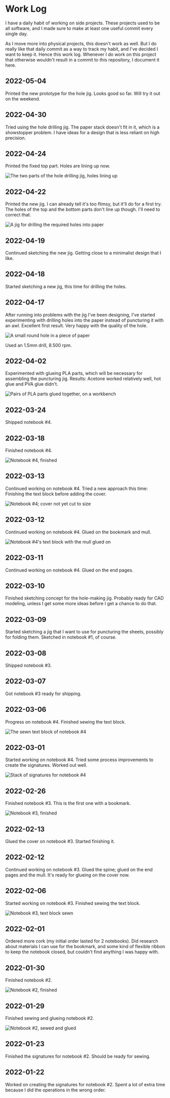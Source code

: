 # Work Log

I have a daily habit of working on side projects. These projects used to be all software, and I made sure to make at least one useful commit every single day.

As I move more into physical projects, this doesn't work as well. But I do really like that daily commit as a way to track my habit, and I've decided I want to keep it. Hence this work log. Whenever I do work on this project that otherwise wouldn't result in a commit to this repository, I document it here.


## 2022-05-04

Printed the new prototype for the hole jig. Looks good so far. Will try it out on the weekend.


## 2022-04-30

Tried using the hole drilling jig. The paper stack doesn't fit in it, which is a showstopper problem. I have ideas for a design that is less reliant on high precision.


## 2022-04-24

Printed the fixed top part. Holes are lining up now.

![The two parts of the hole drilling jig, holes lining up](work-log/2022-04-24.jpg)


## 2022-04-22

Printed the new jig. I can already tell it's too flimsy, but it'll do for a first try. The holes of the top and the bottom parts don't line up though. I'll need to correct that.

![A jig for drilling the required holes into paper](work-log/2022-04-22.jpg)


## 2022-04-19

Continued sketching the new jig. Getting close to a minimalist design that I like.


## 2022-04-18

Started sketching a new jig, this time for drilling the holes.


## 2022-04-17

After running into problems with the jig I've been designing, I've started experimenting with drilling holes into the paper instead of puncturing it with an awl. Excellent first result. Very happy with the quality of the hole.

![A small round hole in a piece of paper](work-log/2022-04-17.jpg)

Used an 1.5mm drill, 8.500 rpm.


## 2022-04-02

Experimented with glueing PLA parts, which will be necessary for assembling the puncturing jig. Results: Acetone worked relatively well, hot glue and PVA glue didn't.

![Pairs of PLA parts glued together, on a workbench](work-log/2022-04-02.jpg)


## 2022-03-24

Shipped notebook #4.


## 2022-03-18

Finished notebook #4.

![Notebook #4, finished](work-log/2022-03-18.jpg)


## 2022-03-13

Continued working on notebook #4. Tried a new approach this time: Finishing the text block before adding the cover.

![Notebook #4; cover not yet cut to size](work-log/2022-03-13.jpg)


## 2022-03-12

Continued working on notebook #4. Glued on the bookmark and mull.

![Notebook #4's text block with the mull glued on](work-log/2022-03-12.jpg)


## 2022-03-11

Continued working on notebook #4. Glued on the end pages.


## 2022-03-10

Finished sketching concept for the hole-making jig. Probably ready for CAD modeling, unless I get some more ideas before I get a chance to do that.


## 2022-03-09

Started sketching a jig that I want to use for puncturing the sheets, possibly for folding them. Sketched in notebook #1, of course.


## 2022-03-08

Shipped notebook #3.


## 2022-03-07

Got notebook #3 ready for shipping.


## 2022-03-06

Progress on notebook #4. Finished sewing the text block.

![The sewn text block of notebook #4](work-log/2022-03-06.jpg)


## 2022-03-01

Started working on notebook #4. Tried some process improvements to create the signatures. Worked out well.

![Stack of signatures for notebook #4](work-log/2022-03-01.jpg)


## 2022-02-26

Finished notebook #3. This is the first one with a bookmark.

![Notebook #3, finished](work-log/2022-02-26.jpg)


## 2022-02-13

Glued the cover on notebook #3. Started finishing it.


## 2022-02-12

Continued working on notebook #3. Glued the spine; glued on the end pages and the mull. It's ready for glueing on the cover now.


## 2022-02-06

Started working on notebook #3. Finished sewing the text block.

![Notebook #3, text block sewn](work-log/2022-02-06.jpg)


## 2022-02-01

Ordered more cork (my initial order lasted for 2 notebooks). Did research about materials I can use for the bookmark, and some kind of flexible ribbon to keep the notebook closed, but couldn't find anything I was happy with.


## 2022-01-30

Finished notebook #2.

![Notebook #2, finished](work-log/2022-01-30.jpg)


## 2022-01-29

Finished sewing and glueing notebook #2.

![Notebook #2, sewed and glued](work-log/2022-01-29.jpg)


## 2022-01-23

Finished the signatures for notebook #2. Should be ready for sewing.


## 2022-01-22

Worked on creating the signatures for notebook #2. Spent a lot of extra time because I did the operations in the wrong order.
